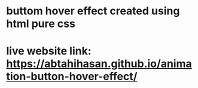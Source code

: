 # buttom hover effect created using html pure css

# live website link: https://abtahihasan.github.io/animation-button-hover-effect/
